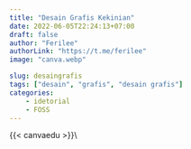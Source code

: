 ```yaml
---
title: "Desain Grafis Kekinian"
date: 2022-06-05T22:24:13+07:00
draft: false
author: "Ferilee"
authorLink: "https://t.me/ferilee"
image: "canva.webp"

slug: desaingrafis
tags: ["desain", "grafis", "desain grafis"]
categories:
    - idetorial
    - FOSS
---
```


{{< canvaedu >}}\
